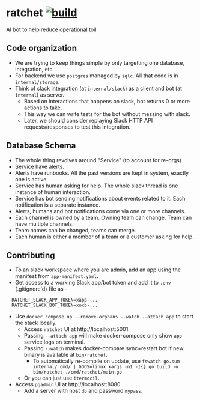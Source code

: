 # ratchet [![build](https://github.com/rajatgoel/ratchet/actions/workflows/build.yml/badge.svg?branch=main)](https://github.com/rajatgoel/ratchet/actions/workflows/build.yml)
AI bot to help reduce operational toil

## Code organization

* We are trying to keep things simple by only targetting one database, integration, etc.
* For backend we use `postgres` managed by `sqlc`. All that code is in `internal/storage`.
* Think of slack integration (at `internal/slack`) as a client and bot (at `internal`) as server. 
  * Based on interactions that happens on slack, bot returns 0 or more actions to take. 
  * This way we can write tests for the bot without messing with slack.
  * Later, we should consider replaying Slack HTTP API requests/responses to test this integration.

## Database Schema

* The whole thing revolves around "Service" (to account for re-orgs)
* Service have alerts.
* Alerts have runbooks. All the past versions are kept in system, exactly one is active.
* Service has human asking for help. The whole slack thread is one instance of human interaction.
* Service has bot sending notifications about events related to it. Each notification is a separate instance.
* Alerts, humans and bot notifications come via one or more channels.
* Each channel is owned by a team. Owning team can change. Team can have multiple channels.
* Team names can be changed, teams can merge.
* Each human is either a member of a team or a customer asking for help.

## Contributing

* To an slack workspace where you are admin, add an app using the manifest from `app-manifest.yaml`.
* Get access to a working Slack app/bot token and add it to `.env` (.gitignore'd) file as -
```
  RATCHET_SLACK_APP_TOKEN=xapp-...
  RATCHET_SLACK_BOT_TOKEN=xoxb-...
```
* Use `docker compose up --remove-orphans --watch --attach app` to start the stack locally.
  * Access `ratchet` UI at http://localhost:5001.
  * Passing `--attach app` will make docker-compose only show `app` service logs on terminal.
  * Passing `--watch` makes docker-compare sync+restart bot if new binary is available at `bin/ratchet`.
    * To automatically re-compile on update, use `fswatch go.sum internal/ cmd/ | GOOS=linux xargs -n1 -I{} go build -o bin/ratchet ./cmd/ratchet/main.go`
  * Or you can just use `itermocil`.
* Access `pgadmin` UI at http://localhost:8080.
  * Add a server with host `db` and password `mypass`.
